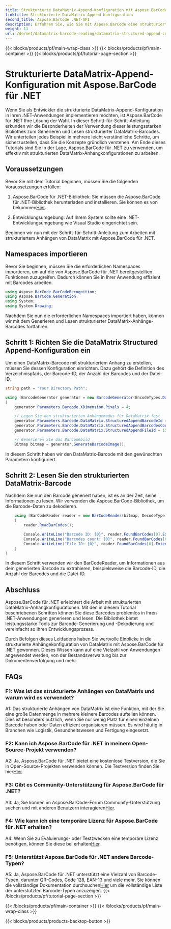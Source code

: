 ```yaml
---
title: Strukturierte DataMatrix-Append-Konfiguration mit Aspose.BarCode für .NET
linktitle: Strukturierte DataMatrix-Append-Konfiguration
second_title: Aspose.BarCode .NET-API
description: Erfahren Sie, wie Sie mit Aspose.BarCode eine strukturierte DataMatrix-Anhängekonfiguration in .NET für eine hocheffiziente Datenorganisation erstellen und lesen.
weight: 11
url: /de/net/datamatrix-barcode-reading/datamatrix-structured-append-configuration/
---
```


{{< blocks/products/pf/main-wrap-class >}}
{{< blocks/products/pf/main-container >}}
{{< blocks/products/pf/tutorial-page-section >}}

# Strukturierte DataMatrix-Append-Konfiguration mit Aspose.BarCode für .NET

Wenn Sie als Entwickler die strukturierte DataMatrix-Append-Konfiguration in Ihren .NET-Anwendungen implementieren möchten, ist Aspose.BarCode für .NET Ihre Lösung der Wahl. In dieser Schritt-für-Schritt-Anleitung erkunden wir die Besonderheiten der Verwendung dieser leistungsstarken Bibliothek zum Generieren und Lesen strukturierter DataMatrix-Barcodes. Wir unterteilen jedes Beispiel in mehrere leicht verständliche Schritte, um sicherzustellen, dass Sie die Konzepte gründlich verstehen. Am Ende dieses Tutorials sind Sie in der Lage, Aspose.BarCode für .NET zu verwenden, um effektiv mit strukturierten DataMatrix-Anhangkonfigurationen zu arbeiten.

## Voraussetzungen

Bevor Sie mit dem Tutorial beginnen, müssen Sie die folgenden Voraussetzungen erfüllen:

1.  Aspose.BarCode für .NET-Bibliothek: Sie müssen die Aspose.BarCode für .NET-Bibliothek herunterladen und installieren. Sie können es von bekommen[Hier](https://releases.aspose.com/barcode/net/).

2. Entwicklungsumgebung: Auf Ihrem System sollte eine .NET-Entwicklungsumgebung wie Visual Studio eingerichtet sein.

Beginnen wir nun mit der Schritt-für-Schritt-Anleitung zum Arbeiten mit strukturiertem Anhängen von DataMatrix mit Aspose.BarCode für .NET.

## Namespaces importieren

Bevor Sie beginnen, müssen Sie die erforderlichen Namespaces importieren, um auf die von Aspose.BarCode für .NET bereitgestellten Funktionen zuzugreifen. Dadurch können Sie in Ihrer Anwendung effizient mit Barcodes arbeiten.

```csharp
using Aspose.BarCode.BarCodeRecognition;
using Aspose.BarCode.Generation;
using System;
using System.Drawing;
```

Nachdem Sie nun die erforderlichen Namespaces importiert haben, können wir mit dem Generieren und Lesen strukturierter DataMatrix-Anhänge-Barcodes fortfahren.


## Schritt 1: Richten Sie die DataMatrix Structured Append-Konfiguration ein

Um einen DataMatrix-Barcode mit strukturiertem Anhang zu erstellen, müssen Sie dessen Konfiguration einrichten. Dazu gehört die Definition des Verzeichnispfads, der Barcode-ID, der Anzahl der Barcodes und der Datei-ID.

```csharp
string path = "Your Directory Path";

using (BarcodeGenerator generator = new BarcodeGenerator(EncodeTypes.DataMatrix, "Aspose"))
{
    generator.Parameters.Barcode.XDimension.Pixels = 4;

    // Legen Sie den strukturierten Anhängemodus für DataMatrix fest
    generator.Parameters.Barcode.DataMatrix.StructuredAppendBarcodeId = 3;
    generator.Parameters.Barcode.DataMatrix.StructuredAppendBarcodesCount = 5;
    generator.Parameters.Barcode.DataMatrix.StructuredAppendFileId = 150;

    // Generieren Sie das Barcodebild
    Bitmap bitmap = generator.GenerateBarCodeImage();
```

In diesem Schritt haben wir den DataMatrix-Barcode mit den gewünschten Parametern konfiguriert.

## Schritt 2: Lesen Sie den strukturierten DataMatrix-Barcode

Nachdem Sie nun den Barcode generiert haben, ist es an der Zeit, seine Informationen zu lesen. Wir verwenden die Aspose.BarCode-Bibliothek, um die Barcode-Daten zu dekodieren.

```csharp
    using (BarCodeReader reader = new BarCodeReader(bitmap, DecodeType.DataMatrix))
    {
        reader.ReadBarCodes();

        Console.WriteLine("Barcode ID: {0}", reader.FoundBarCodes[0].Extended.DataMatrix.StructuredAppendBarcodeId);
        Console.WriteLine("Barcodes count: {0}", reader.FoundBarCodes[0].Extended.DataMatrix.StructuredAppendBarcodesCount);
        Console.WriteLine("File ID: {0}", reader.FoundBarCodes[0].Extended.DataMatrix.StructuredAppendFileId);
    }
}
```

In diesem Schritt verwenden wir den BarCodeReader, um Informationen aus dem generierten Barcode zu extrahieren, beispielsweise die Barcode-ID, die Anzahl der Barcodes und die Datei-ID.

## Abschluss

Aspose.BarCode für .NET erleichtert die Arbeit mit strukturierten DataMatrix-Anhangkonfigurationen. Mit den in diesem Tutorial beschriebenen Schritten können Sie diese Barcodes problemlos in Ihren .NET-Anwendungen generieren und lesen. Die Bibliothek bietet leistungsstarke Tools zur Barcode-Generierung und -Dekodierung und vereinfacht so Ihren Entwicklungsprozess.

Durch Befolgen dieses Leitfadens haben Sie wertvolle Einblicke in die strukturierte Anhängekonfiguration von DataMatrix mit Aspose.BarCode für .NET gewonnen. Dieses Wissen kann auf eine Vielzahl von Anwendungen angewendet werden, von der Bestandsverwaltung bis zur Dokumentenverfolgung und mehr.

## FAQs

### F1: Was ist das strukturierte Anhängen von DataMatrix und warum wird es verwendet?

A1: Das strukturierte Anhängen von DataMatrix ist eine Funktion, mit der Sie eine große Datenmenge in mehrere kleinere Barcodes aufteilen können. Dies ist besonders nützlich, wenn Sie nur wenig Platz für einen einzelnen Barcode haben oder Daten effizient organisieren müssen. Es wird häufig in Branchen wie Logistik, Gesundheitswesen und Fertigung eingesetzt.

### F2: Kann ich Aspose.BarCode für .NET in meinem Open-Source-Projekt verwenden?

 A2: Ja, Aspose.BarCode für .NET bietet eine kostenlose Testversion, die Sie in Open-Source-Projekten verwenden können. Die Testversion finden Sie hier[Hier](https://releases.aspose.com/).

### F3: Gibt es Community-Unterstützung für Aspose.BarCode für .NET?

 A3: Ja, Sie können im Aspose.BarCode-Forum Community-Unterstützung suchen und mit anderen Benutzern interagieren[Hier](https://forum.aspose.com/c/barcode/13).

### F4: Wie kann ich eine temporäre Lizenz für Aspose.BarCode für .NET erhalten?

 A4: Wenn Sie zu Evaluierungs- oder Testzwecken eine temporäre Lizenz benötigen, können Sie diese bei erhalten[Hier](https://purchase.aspose.com/temporary-license/).

### F5: Unterstützt Aspose.BarCode für .NET andere Barcode-Typen?

 A5: Ja, Aspose.BarCode für .NET unterstützt eine Vielzahl von Barcode-Typen, darunter QR-Codes, Code 128, EAN-13 und viele mehr. Sie können die vollständige Dokumentation durchsuchen[Hier](https://reference.aspose.com/barcode/net/) um die vollständige Liste der unterstützten Barcode-Typen anzuzeigen.
{{< /blocks/products/pf/tutorial-page-section >}}

{{< /blocks/products/pf/main-container >}}
{{< /blocks/products/pf/main-wrap-class >}}

{{< blocks/products/products-backtop-button >}}

